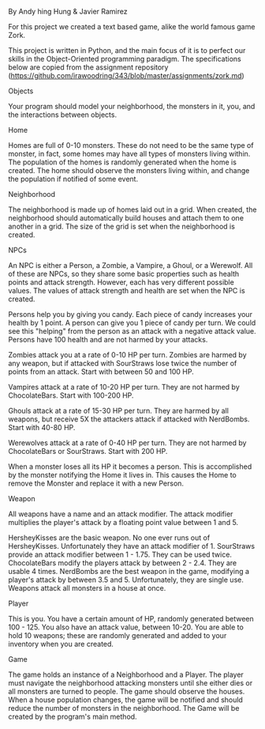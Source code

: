 By Andy hing Hung & Javier Ramirez

For this project we created a text based game, alike the world famous game Zork. 

This project is written in Python, and the main focus of it is to perfect our skills in the Object-Oriented programming paradigm. The specifications below are copied from the assignment repository (https://github.com/irawoodring/343/blob/master/assignments/zork.md)

Objects

Your program should model your neighborhood, the monsters in it, you, and the interactions between objects.

Home

Homes are full of 0-10 monsters. These do not need to be the same type of monster, in fact, some homes may have all types of monsters living within. The population of the homes is randomly generated when the home is created. The home should observe the monsters living within, and change the population if notified of some event.

Neighborhood

The neighborhood is made up of homes laid out in a grid. When created, the neighborhood should automatically build houses and attach them to one another in a grid. The size of the grid is set when the neighborhood is created.

NPCs

An NPC is either a Person, a Zombie, a Vampire, a Ghoul, or a Werewolf. All of these are NPCs, so they share some basic properties such as health points and attack strength. However, each has very different possible values. The values of attack strength and health are set when the NPC is created.

Persons help you by giving you candy. Each piece of candy increases your health by 1 point. A person can give you 1 piece of candy per turn. We could see this "helping" from the person as an attack with a negative attack value. Persons have 100 health and are not harmed by your attacks.

Zombies attack you at a rate of 0-10 HP per turn. Zombies are harmed by any weapon, but if attacked with SourStraws lose twice the number of points from an attack. Start with between 50 and 100 HP.

Vampires attack at a rate of 10-20 HP per turn. They are not harmed by ChocolateBars. Start with 100-200 HP.

Ghouls attack at a rate of 15-30 HP per turn. They are harmed by all weapons, but receive 5X the attackers attack if attacked with NerdBombs. Start with 40-80 HP.

Werewolves attack at a rate of 0-40 HP per turn. They are not harmed by ChocolateBars or SourStraws. Start with 200 HP.

When a monster loses all its HP it becomes a person. This is accomplished by the monster notifying the Home it lives in. This causes the Home to remove the Monster and replace it with a new Person.

Weapon

All weapons have a name and an attack modifier. The attack modifier multiplies the player's attack by a floating point value between 1 and 5.

HersheyKisses are the basic weapon. No one ever runs out of HersheyKisses. Unfortunately they have an attack modifier of 1.
SourStraws provide an attack modifier between 1 - 1.75. They can be used twice.
ChocolateBars modify the players attack by between 2 - 2.4. They are usable 4 times.
NerdBombs are the best weapon in the game, modifying a player's attack by between 3.5 and 5. Unfortunately, they are single use.
Weapons attack all monsters in a house at once.

Player

This is you. You have a certain amount of HP, randomly generated between 100 - 125. You also have an attack value, between 10-20. You are able to hold 10 weapons; these are randomly generated and added to your inventory when you are created.

Game

The game holds an instance of a Neighborhood and a Player. The player must navigate the neighborhood attacking monsters until she either dies or all monsters are turned to people. The game should observe the houses. When a house population changes, the game will be notified and should reduce the number of monsters in the neighborhood. The Game will be created by the program's main method.
